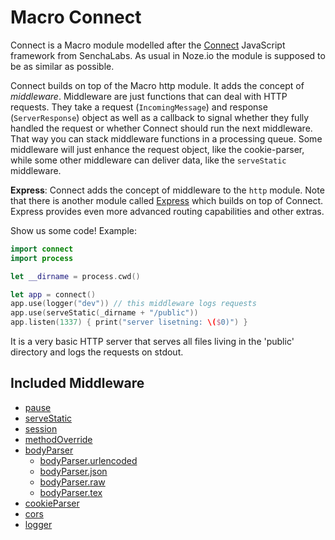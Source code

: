 # Macro Connect

Connect is a Macro module modelled after the
[Connect](https://github.com/senchalabs/connect#readme)
JavaScript framework from SenchaLabs.
As usual in Noze.io the module is supposed to be as similar as possible.

Connect builds on top of the Macro http module.
It adds the concept of *middleware*. Middleware are just functions that can
deal with HTTP requests. 
They take a request (`IncomingMessage`) and response (`ServerResponse`) object 
as well as a  callback to signal whether they fully handled the request 
or whether Connect should run the next middleware.
That way you can stack middleware functions in a processing queue.
Some middleware will just enhance the
request object, like the cookie-parser, while some other middleware can deliver
data, like the `serveStatic` middleware.

**Express**: Connect adds the concept of middleware to the `http` module. Note
that there is another module called
[Express](../express)
which builds on top of Connect. Express provides even more advanced routing
capabilities and other extras.

Show us some code! Example:

```swift
import connect
import process

let __dirname = process.cwd()

let app = connect()
app.use(logger("dev")) // this middleware logs requests
app.use(serveStatic(_dirname + "/public"))
app.listen(1337) { print("server lisetning: \($0)") }
```

It is a very basic HTTP server that serves all files living in the 'public'
directory and logs the requests on stdout.

## Included Middleware

- [pause](Pause.swift)
- [serveStatic](ServeStatic.swift)
- [session](Session.swift)
- [methodOverride](MethodOverride.swift)
- [bodyParser](BodyParser.swift)
  - [bodyParser.urlencoded](BodyParser.swift)
  - [bodyParser.json](BodyParser.swift)
  - [bodyParser.raw](BodyParser.swift)
  - [bodyParser.tex](BodyParser.swift)
- [cookieParser](CookieParser.swift)
- [cors](CORS.swift)
- [logger](Logger.swift)
